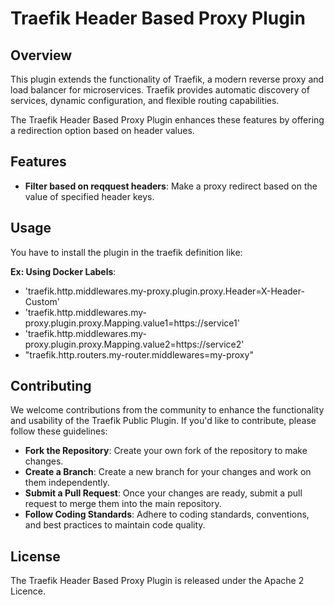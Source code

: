 # Traefik Header Based Proxy Plugin

## Overview
This plugin extends the functionality of Traefik, a modern reverse proxy and load balancer for microservices. 
Traefik provides automatic discovery of services, dynamic configuration, and flexible routing capabilities. 

The Traefik Header Based Proxy Plugin enhances these features by offering a redirection option based on header values.

## Features
- **Filter based on reqquest headers**: Make a proxy redirect based on the value of specified header keys.

## Usage

You have to install the plugin in the traefik definition like:

**Ex: Using Docker Labels**:
 - 'traefik.http.middlewares.my-proxy.plugin.proxy.Header=X-Header-Custom'
 - 'traefik.http.middlewares.my-proxy.plugin.proxy.Mapping.value1=https://service1'
 - 'traefik.http.middlewares.my-proxy.plugin.proxy.Mapping.value2=https://service2'
 - "traefik.http.routers.my-router.middlewares=my-proxy"

## Contributing
We welcome contributions from the community to enhance the functionality and usability of the Traefik Public Plugin. If you'd like to contribute, please follow these guidelines:

- **Fork the Repository**: Create your own fork of the repository to make changes.
- **Create a Branch**: Create a new branch for your changes and work on them independently.
- **Submit a Pull Request**: Once your changes are ready, submit a pull request to merge them into the main repository.
- **Follow Coding Standards**: Adhere to coding standards, conventions, and best practices to maintain code quality.

## License
The Traefik Header Based Proxy Plugin is released under the Apache 2 Licence.